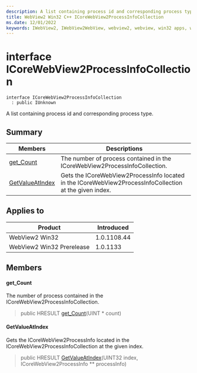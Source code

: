 ```yaml
---
description: A list containing process id and corresponding process type.
title: WebView2 Win32 C++ ICoreWebView2ProcessInfoCollection
ms.date: 12/01/2022
keywords: IWebView2, IWebView2WebView, webview2, webview, win32 apps, win32, edge, ICoreWebView2, ICoreWebView2Controller, browser control, edge html, ICoreWebView2ProcessInfoCollection
---
```


# interface ICoreWebView2ProcessInfoCollection

```
interface ICoreWebView2ProcessInfoCollection
  : public IUnknown
```

A list containing process id and corresponding process type.

## Summary

 Members                        | Descriptions
--------------------------------|---------------------------------------------
[get_Count](#get_count) | The number of process contained in the ICoreWebView2ProcessInfoCollection.
[GetValueAtIndex](#getvalueatindex) | Gets the ICoreWebView2ProcessInfo located in the ICoreWebView2ProcessInfoCollection at the given index.

## Applies to

Product                         | Introduced
--------------------------------|---------------------------------------------
WebView2 Win32            |    1.0.1108.44
WebView2 Win32 Prerelease |    1.0.1133

## Members

#### get_Count

The number of process contained in the ICoreWebView2ProcessInfoCollection.

> public HRESULT [get_Count](#get_count)(UINT * count)

#### GetValueAtIndex

Gets the ICoreWebView2ProcessInfo located in the ICoreWebView2ProcessInfoCollection at the given index.

> public HRESULT [GetValueAtIndex](#getvalueatindex)(UINT32 index, ICoreWebView2ProcessInfo ** processInfo)

